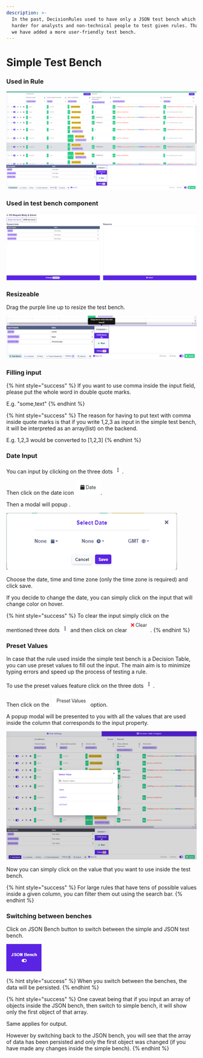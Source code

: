 ```yaml
---
description: >-
  In the past, DecisionRules used to have only a JSON test bench which made it
  harder for analysts and non-technical people to test given rules. That's why
  we have added a more user-friendly test bench.
---
```


# Simple Test Bench

### Used in Rule

![This test bench looks the same for all the rules.](../.gitbook/assets/simple-bench.png)

### Used in test bench component

![](../.gitbook/assets/inside-bench.png)

### Resizeable

Drag the purple line up to resize the test bench.

![](../.gitbook/assets/resize.png)

### Filling input

{% hint style="success" %}
If you want to use comma inside the input field, please put the whole word in double quote marks.

E.g. "some,text"
{% endhint %}

{% hint style="success" %}
The reason for having to put text with comma inside quote marks is that if you write 1,2,3 as input in the simple test bench, it will be interpreted as an array(list) on the backend.&#x20;

E.g. 1,2,3 would be converted to \[1,2,3]
{% endhint %}

### Date Input

You can input by clicking on the three dots <img src="../.gitbook/assets/image (157) (1).png" alt="" data-size="original">.

Then click on the date icon ![](<../.gitbook/assets/image (171) (1).png>).

Then a modal will popup .

![](<../.gitbook/assets/image (188) (1).png>)

Choose the date, time and time zone (only the time zone is required) and click save.

If you decide to change the date, you can simply click on the input that will change color on hover.

{% hint style="success" %}
To clear the input simply click on the mentioned three dots ![](<../.gitbook/assets/image (184) (1).png>) and then click on clear![](<../.gitbook/assets/image (179) (1).png>).
{% endhint %}

### Preset Values

In case that the rule used inside the simple test bench is a Decision Table, you can use preset values to fill out the input. The main aim is to minimize typing errors and speed up the process of testing a rule.

To use the preset values feature click on the three dots <img src="../.gitbook/assets/image (157) (1).png" alt="" data-size="original">.

Then click on the ![](<../.gitbook/assets/image (193).png>)option.

A popup modal will be presented to you with all the values that are used inside the column that corresponds to the input property.

![](<../.gitbook/assets/image (172).png>)

Now you can simply click on the value that you want to use inside the test bench.

{% hint style="success" %}
For large rules that have tens of possible values inside a given column, you can filter them out using the search bar.
{% endhint %}

### Switching between benches

Click on JSON Bench button to switch between the simple and JSON test bench.

![](../.gitbook/assets/switch.png)

{% hint style="success" %}
When you switch between the benches, the data will be persisted.
{% endhint %}

{% hint style="success" %}
One caveat being that if you input an array of objects inside the JSON bench, then switch to simple bench, it will show only the first object of that array.

Same applies for output.

However by switching back to the JSON bench, you will see that the array of data has been persisted and only the first object was changed (if you have made any changes inside the simple bench).
{% endhint %}

